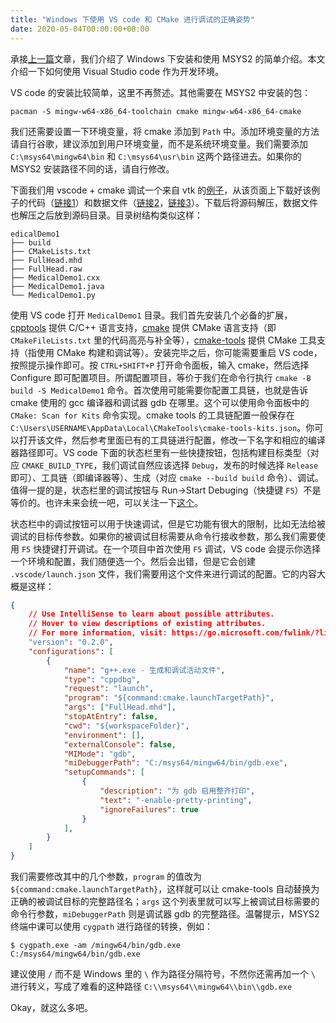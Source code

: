 ```yaml
---
title: "Windows 下使用 VS code 和 CMake 进行调试的正确姿势"
date: 2020-05-04T00:00:00+08:00
---
```


承接[上一篇](/post/how-to-fuckup-msys2-in-windows/)文章，我们介绍了 Windows 下安装和使用 MSYS2 的简单介绍。本文介绍一下如何使用 Visual Studio code 作为开发环境。

VS code 的安装比较简单，这里不再赘述。其他需要在 MSYS2 中安装的包：

```shell
pacman -S mingw-w64-x86_64-toolchain cmake mingw-w64-x86_64-cmake
```

我们还需要设置一下环境变量，将 cmake 添加到 `Path` 中。添加环境变量的方法请自行谷歌，建议添加到用户环境变量，而不是系统环境变量。我们需要添加 `C:\msys64\mingw64\bin`  和  `C:\msys64\usr\bin` 这两个路径进去。如果你的 MSYS2 安装路径不同的话，请自行修改。

下面我们用 vscode + cmake 调试一个来自 vtk 的[例子](https://lorensen.github.io/VTKExamples/site/Cxx/Medical/MedicalDemo1/)，从该页面上下载好该例子的代码（[链接1](https://github.com/lorensen/VTKWikiExamplesTarballs/raw/master/MedicalDemo1.tar)）和数据文件（[链接2](https://raw.githubusercontent.com/lorensen/VTKExamples/master/src/Testing/Data/FullHead.mhd)，[链接3](https://github.com/lorensen/VTKExamples/blob/master/src/Testing/Data/FullHead.raw.gz?raw=true)）。下载后将源码解压，数据文件也解压之后放到源码目录。目录树结构类似这样：

```text
edicalDemo1
├── build
├── CMakeLists.txt
├── FullHead.mhd
├── FullHead.raw
├── MedicalDemo1.cxx
├── MedicalDemo1.java
└── MedicalDemo1.py

```

使用 VS code 打开 `MedicalDemo1` 目录。我们首先安装几个必备的扩展，[cpptools](https://marketplace.visualstudio.com/items?itemName=ms-vscode.cpptools) 提供 C/C++ 语言支持，[cmake](https://marketplace.visualstudio.com/items?itemName=twxs.cmake) 提供 CMake 语言支持（即 `CMakeFileLists.txt` 里的代码高亮与补全等），[cmake-tools](https://marketplace.visualstudio.com/items?itemName=ms-vscode.cmake-tools) 提供 CMake 工具支持（指使用 CMake 构建和调试等）。安装完毕之后，你可能需要重启 VS code，按照提示操作即可。按 `CTRL+SHIFT+P` 打开命令面板，输入 cmake，然后选择 Configure 即可配置项目。所谓配置项目，等价于我们在命令行执行 `cmake -B build -S MedicalDemo1` 命令。首次使用可能需要你配置工具链，也就是告诉 cmake 使用的 gcc 编译器和调试器 gdb 在哪里。这个可以使用命令面板中的 `CMake: Scan for Kits` 命令实现。cmake tools 的工具链配置一般保存在 `C:\Users\USERNAME\AppData\Local\CMakeTools\cmake-tools-kits.json`。你可以打开该文件，然后参考里面已有的工具链进行配置，修改一下名字和相应的编译器路径即可。VS code 下面的状态栏里有一些快捷按钮，包括构建目标类型（对应 `CMAKE_BUILD_TYPE`，我们调试自然应该选择 `Debug`，发布的时候选择 `Release` 即可）、工具链（即编译器等）、生成（对应 `cmake --build build` 命令）、调试。值得一提的是，状态栏里的调试按钮与 Run->Start Debuging（快捷键 `F5`）不是等价的。也许未来会统一吧，可以关注一下[这个](https://github.com/microsoft/vscode-cmake-tools/issues/1202)。

状态栏中的调试按钮可以用于快速调试，但是它功能有很大的限制，比如无法给被调试的目标传参数。如果你的被调试目标需要从命令行接收参数，那么我们需要使用 `F5` 快捷键打开调试。在一个项目中首次使用 `F5` 调试，VS code 会提示你选择一个环境和配置，我们随便选一个。然后会出错，但是它会创建 `.vscode/launch.json` 文件，我们需要用这个文件来进行调试的配置。它的内容大概是这样：

```json
{
    // Use IntelliSense to learn about possible attributes.
    // Hover to view descriptions of existing attributes.
    // For more information, visit: https://go.microsoft.com/fwlink/?linkid=830387
    "version": "0.2.0",
    "configurations": [
        {
            "name": "g++.exe - 生成和调试活动文件",
            "type": "cppdbg",
            "request": "launch",
            "program": "${command:cmake.launchTargetPath}",
            "args": ["FullHead.mhd"],
            "stopAtEntry": false,
            "cwd": "${workspaceFolder}",
            "environment": [],
            "externalConsole": false,
            "MIMode": "gdb",
            "miDebuggerPath": "C:/msys64/mingw64/bin/gdb.exe",
            "setupCommands": [
                {
                    "description": "为 gdb 启用整齐打印",
                    "text": "-enable-pretty-printing",
                    "ignoreFailures": true
                }
            ],
        }
    ]
}
```

我们需要修改其中的几个参数，`program` 的值改为 `${command:cmake.launchTargetPath}`，这样就可以让 cmake-tools 自动替换为正确的被调试目标的完整路径名；`args` 这个列表里就可以写上被调试目标需要的命令行参数，`miDebuggerPath` 则是调试器 gdb 的完整路径。温馨提示，MSYS2 终端中课可以使用 `cygpath` 进行路径的转换，例如：

```shell
$ cygpath.exe -am /mingw64/bin/gdb.exe
C:/msys64/mingw64/bin/gdb.exe
```

建议使用 `/` 而不是 Windows 里的 `\` 作为路径分隔符号，不然你还需再加一个 `\` 进行转义，写成了难看的这种路径 `C:\\msys64\\mingw64\\bin\\gdb.exe`

Okay，就这么多吧。
